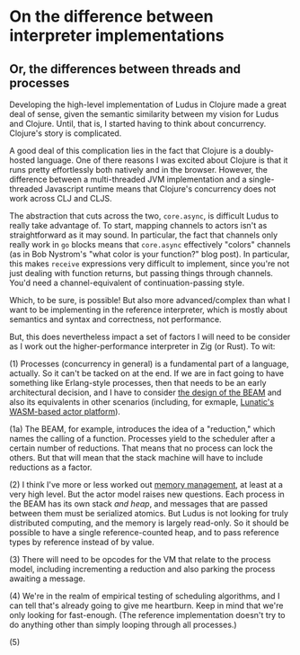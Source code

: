 # On the difference between interpreter implementations
## Or, the differences between threads and processes

Developing the high-level implementation of Ludus in Clojure made a great deal of sense, given the semantic similarity between my vision for Ludus and Clojure. Until, that is, I started having to think about concurrency. Clojure's story is complicated.

A good deal of this complication lies in the fact that Clojure is a doubly-hosted language. One of there reasons I was excited about Clojure is that it runs pretty effortlessly both natively and in the browser. However, the difference between a multi-threaded JVM implementation and a single-threaded Javascript runtime means that Clojure's concurrency does not work across CLJ and CLJS.

The abstraction that cuts across the two, `core.async`, is difficult Ludus to really take advantage of. To start, mapping channels to actors isn't as straightforward as it may sound. In particular, the fact that channels only really work in `go` blocks means that `core.async` effectively "colors" channels (as in Bob Nystrom's "what color is your function?" blog post). In particular, this makes `receive` expressions very difficult to implement, since you're not just dealing with function returns, but passing things through channels. You'd need a channel-equivalent of continuation-passing style.

Which, to be sure, is possible! But also more advanced/complex than what I want to be implementing in the reference interpreter, which is mostly about semantics and syntax and correctness, not performance.

But, this does nevertheless impact a set of factors I will need to be consider as I work out the higher-performance interpreter in Zig (or Rust). To wit:

(1) Processes (concurrency in general) is a fundamental part of a language, actually. So it can't be tacked on at the end. If we are in fact going to have something like Erlang-style processes, then that needs to be an early architectural decision, and I have to consider [the design of the BEAM](https://blog.stenmans.org/theBeamBook/) and also its equivalents in other scenarios (including, for exmaple, [Lunatic's WASM-based actor platform](https://github.com/lunatic-solutions/lunatic)).

(1a) The BEAM, for example, introduces the idea of a "reduction," which names the calling of a function. Processes yield to the scheduler after a certain number of reductions. That means that no process can lock the others. But that will mean that the stack machine will have to include reductions as a factor.

(2) I think I've more or less worked out [memory management](./memory.md), at least at a very high level. But the actor model raises new questions. Each process in the BEAM has its own stack *and heap*, and messages that are passed between them must be serialized atomics. But Ludus is not looking for truly distributed computing, and the memory is largely read-only. So it should be possible to have a single reference-counted heap, and to pass reference types by reference instead of by value.

(3) There will need to be opcodes for the VM that relate to the process model, including incrementing a reduction and also parking the process awaiting a message.

(4) We're in the realm of empirical testing of scheduling algorithms, and I can tell that's already going to give me heartburn. Keep in mind that we're only looking for fast-enough. (The reference implementation doesn't try to do 
anything other than simply looping through all processes.)

(5)